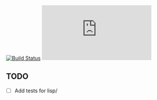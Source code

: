 [![Build Status](https://travis-ci.org/xuchunyang/emacs.d.svg?branch=master)](https://travis-ci.org/xuchunyang/emacs.d)
[![](https://tokei.rs/b1/github/xuchunyang/emacs.d?category=lines)](https://github.com/Aaronepower/tokei)


## TODO

- [ ] Add tests for lisp/
